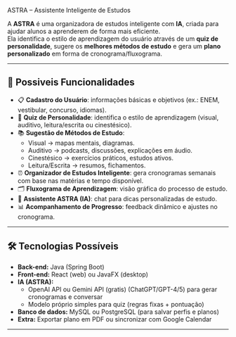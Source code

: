 ASTRA – Assistente Inteligente de Estudos

A **ASTRA** é uma organizadora de estudos inteligente com **IA**, criada para ajudar alunos a aprenderem de forma mais eficiente.  
Ela identifica o estilo de aprendizagem do usuário através de um **quiz de personalidade**, sugere os **melhores métodos de estudo** e gera um **plano personalizado** em forma de cronograma/fluxograma.

---

## 🚀 Possiveis Funcionalidades

- 📋 **Cadastro do Usuário**: informações básicas e objetivos (ex.: ENEM, vestibular, concurso, idiomas).
- 🧩 **Quiz de Personalidade**: identifica o estilo de aprendizagem (visual, auditivo, leitura/escrita ou cinestésico).
- 📚 **Sugestão de Métodos de Estudo**:
  - Visual → mapas mentais, diagramas.
  - Auditivo → podcasts, discussões, explicações em áudio.
  - Cinestésico → exercícios práticos, estudos ativos.
  - Leitura/Escrita → resumos, fichamentos.
- ⏰ **Organizador de Estudos Inteligente**: gera cronogramas semanais com base nas matérias e tempo disponível.
- 🗂 **Fluxograma de Aprendizagem**: visão gráfica do processo de estudo.
- 🤖 **Assistente ASTRA (IA)**: chat para dicas personalizadas de estudo.
- 📊 **Acompanhamento de Progresso**: feedback dinâmico e ajustes no cronograma.

---

## 🛠 Tecnologias Possíveis

- **Back-end:** Java (Spring Boot)  
- **Front-end:** React (web) ou JavaFX (desktop)  
- **IA (ASTRA):**  
  - OpenAI API ou Gemini API (gratis) (ChatGPT/GPT-4/5) para gerar cronogramas e conversar  
  - Modelo próprio simples para quiz (regras fixas + pontuação)  
- **Banco de dados:** MySQL ou PostgreSQL (para salvar perfis e planos)  
- **Extra:** Exportar plano em PDF ou sincronizar com Google Calendar  

---
